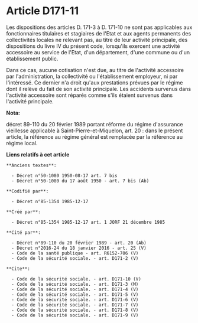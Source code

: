 # Article D171-11

Les dispositions des articles D. 171-3 à D. 171-10 ne sont pas applicables aux fonctionnaires titulaires et stagiaires de
l'Etat et aux agents permanents des collectivités locales ne relevant pas, au titre de leur activité principale, des
dispositions du livre IV du présent code, lorsqu'ils exercent une activité accessoire au service de l'Etat, d'un département,
d'une commune ou d'un établissement public. 

Dans ce cas, aucune cotisation n'est due, au titre de l'activité accessoire par l'administration, la collectivité ou
l'établissement employeur, ni par l'intéressé. Ce dernier n'a droit qu'aux prestations prévues par le régime dont il relève
du fait de son activité principale. Les accidents survenus dans l'activité accessoire sont réparés comme s'ils étaient
survenus dans l'activité principale.

**Nota:**

décret 89-110 du 20 février 1989 portant réforme du régime d'assurance vieillesse applicable à Saint-Pierre-et-Miquelon, art.
20 : dans le présent article, la référence au régime général est remplacée par la référence au régime local.

**Liens relatifs à cet article**

	**Anciens textes**:

	  - Décret n°50-1080 1950-08-17 art. 7 bis
	  - Décret n°50-1080 du 17 août 1950 - art. 7 bis (Ab)

	**Codifié par**:

	  - Décret n°85-1354 1985-12-17

	**Créé par**:

	  - Décret n°85-1354 1985-12-17 art. 1 JORF 21 décembre 1985

	**Cité par**:

	  - Décret n°89-110 du 20 février 1989 - art. 20 (Ab)
	  - Décret n°2016-24 du 18 janvier 2016 - art. 25 (V)
	  - Code de la santé publique - art. R6152-706 (V)
	  - Code de la sécurité sociale. - art. D171-2 (V)

	**Cite**:

	  - Code de la sécurité sociale. - art. D171-10 (V)
	  - Code de la sécurité sociale. - art. D171-3 (M)
	  - Code de la sécurité sociale. - art. D171-4 (V)
	  - Code de la sécurité sociale. - art. D171-5 (V)
	  - Code de la sécurité sociale. - art. D171-6 (V)
	  - Code de la sécurité sociale. - art. D171-7 (V)
	  - Code de la sécurité sociale. - art. D171-8 (V)
	  - Code de la sécurité sociale. - art. D171-9 (V)
